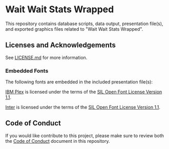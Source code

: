 # Wait Wait Stats Wrapped

This repository contains database scripts, data output, presentation file(s), and exported graphics files related to "Wait Wait Stats Wrapped".

## Licenses and Acknowledgements

See [LICENSE.md](LICENSE.md) for more information.

### Embedded Fonts

The following fonts are embedded in the included presentation file(s):

[IBM Plex](https://github.com/IBM/plex/) is licensed under the terms of the [SIL Open Font License Version 1.1](https://github.com/IBM/plex/blob/master/LICENSE.txt).

[Inter](https://github.com/rsms/inter) is licensed under the terms of the [SIL Open Font License Version 1.1](https://github.com/rsms/inter/blob/master/LICENSE.txt).

## Code of Conduct

If you would like contribute to this project, please make sure to review both the [Code of Conduct](./CODE_OF_CONDUCT.md) document in this repository.
